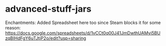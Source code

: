 # advanced-stuff-jars

Enchantments:
Added Spreadsheet here too since Steam blocks it for some reason:
https://docs.google.com/spreadsheets/d/1vCCt0q00J41JmDwthUAMyi5BUzqBIHdFgY6uTJtjP2o/edit?usp=sharing
